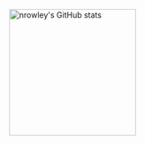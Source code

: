 <div style="display: flex;"> 
  <img src="https://github-readme-stats.vercel.app/api?username=nrowley&show_icons=true&hide=&count_private=true&title_color=0891b2&text_color=e4e4e7&icon_color=0891b2&bg_color=3f3f46&hide_border=true&show_icons=true&theme=nightowl" alt="nrowley's GitHub stats" height="229" />
</div>
